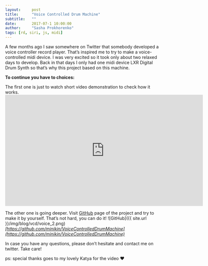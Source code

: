 ```yaml
---
layout:     post
title:      "Voice Controlled Drum Machine"
subtitle:   ""
date:       2017-07-1 10:00:00
author:     "Sasha Prokhorenko"
tags: [rd, siri, js, midi]
---
```


A few months ago I saw somewhere on Twitter that somebody developed a voice controller record player. That’s inspired me to try to make a voice-controlled midi device. I was very excited so it took only about two relaxed days to develop. Back in that days I only had one midi device LXR Digital Drum Synth so that’s why this project based on this machine.
<p>
<b>To continue you have to choices:</b>
</p>
The first one is just to watch short video demonstration to check how it works.

<iframe src="https://player.vimeo.com/video/222174271" width="640" height="360" frameborder="0" webkitallowfullscreen mozallowfullscreen allowfullscreen></iframe>

The other one is going deeper. Visit [GitHub](https://github.com/minikin/VoiceControlledDrumMachine) page of the project and try to make it by yourself. That’s not hard, you can do it!
![GitHub]({{ site.url }}/img/blog/vcd/voice_2.png)
_[https://github.com/minikin/VoiceControlledDrumMachine](https://github.com/minikin/VoiceControlledDrumMachine)_

In case you have any questions, please don’t hesitate and contact me on twitter.
Take care!

ps: special thanks goes to my lovely Katya for the video ❤️
